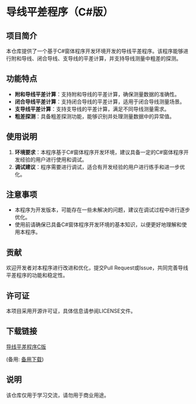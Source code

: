 # 导线平差程序（C#版）

## 项目简介

本仓库提供了一个基于C#窗体程序开发环境开发的导线平差程序。该程序能够进行附和导线、闭合导线、支导线的平差计算，并支持导线测量中粗差的探测。

## 功能特点

- **附和导线平差计算**：支持附和导线的平差计算，确保测量数据的准确性。
- **闭合导线平差计算**：支持闭合导线的平差计算，适用于闭合导线测量场景。
- **支导线平差计算**：支持支导线的平差计算，满足不同导线测量需求。
- **粗差探测**：具备粗差探测功能，能够识别并处理测量数据中的异常值。

## 使用说明

1. **环境要求**：本程序基于C#窗体程序开发环境，建议具备一定的C#窗体程序开发经验的用户进行使用和调试。
2. **调试建议**：程序需要进行调试，适合有开发经验的用户进行练手和进一步优化。

## 注意事项

- 本程序为开发版本，可能存在一些未解决的问题，建议在调试过程中进行逐步优化。
- 使用前请确保已具备C#窗体程序开发环境的基本知识，以便更好地理解和使用本程序。

## 贡献

欢迎开发者对本程序进行改进和优化，提交Pull Request或Issue，共同完善导线平差程序的功能和稳定性。

## 许可证

本项目采用开源许可证，具体信息请参阅LICENSE文件。

## 下载链接
[导线平差程序C版](https://pan.quark.cn/s/813865e2ad2d) 

(备用: [备用下载](https://pan.baidu.com/s/1P2iPICGBQn5PzUegBNjW-w?pwd=1234))

## 说明

该仓库仅用于学习交流，请勿用于商业用途。
